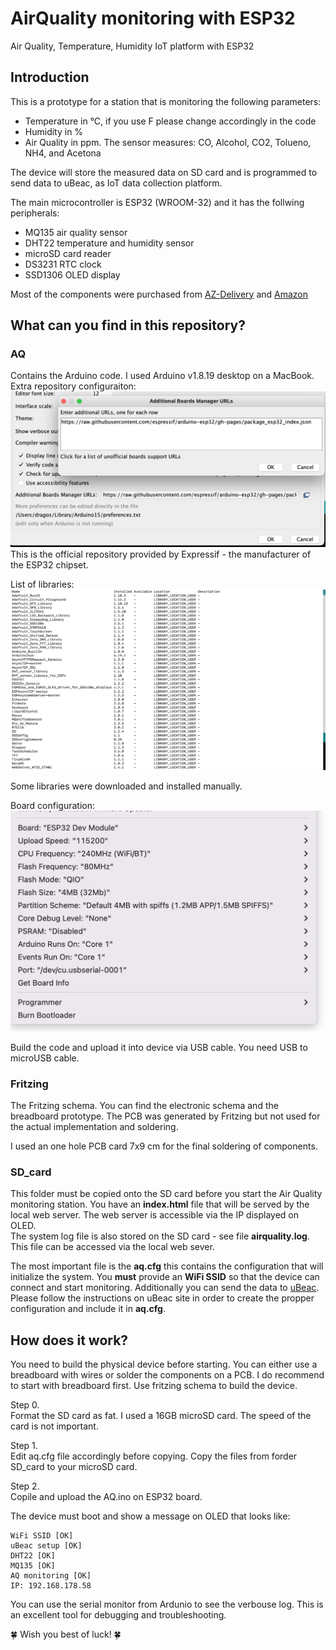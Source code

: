 # AirQuality monitoring with ESP32
Air Quality, Temperature, Humidity IoT platform with ESP32

## Introduction

This is a prototype for a station that is monitoring the following parameters:
- Temperature in °C, if you use F please change accordingly in the code
- Humidity in %
- Air Quality in ppm. The sensor measures: CO, Alcohol, CO2, Tolueno, NH4, and Acetona

The device will store the measured data on SD card and is programmed to send data to uBeac, as IoT data collection platform.

The main microcontroller is ESP32 (WROOM-32) and it has the follwing peripherals:
- MQ135 air quality sensor
- DHT22 temperature and humidity sensor
- microSD card reader
- DS3231 RTC clock
- SSD1306 OLED display

Most of the components were purchased from [AZ-Delivery](https://www.az-delivery.de/en) and [Amazon](https://www.amazon.de/)

## What can you find in this repository?

### AQ

Contains the Arduino code. I used Arduino v1.8.19 desktop on a MacBook.
Extra repository configuraiton:
![Add extra repositories](img/extra_repo.png)
This is the official repository provided by Expressif - the manufacturer of the ESP32 chipset.

List of libraries:
![Extra libraries](img/libraries.png)

Some libraries were downloaded and installed manually.

Board configuration:
![Board configuration](img/board_config.png)

Build the code and upload it into device via USB cable. You need USB to microUSB cable.

### Fritzing

The Fritzing schema. You can find the electronic schema and the breadboard prototype. The PCB was generated by Fritzing but not used for the actual implementation and soldering.

I used an one hole PCB card 7x9 cm for the final soldering of components.

### SD_card

This folder must be copied onto the SD card before you start the Air Quality monitoring station. You have an **index.html** file that will be served by the local web server. The web server is accessible via the IP displayed on OLED.  
The system log file is also stored on the SD card - see file **airquality.log**. This file can be accessed via the local web sever.  

The most important file is the **aq.cfg** this contains the configuration that will initialize the system. You **must** provide an **WiFi SSID** so that the device can connect and start monitoring. Additionally you can send the data to [uBeac](https://ubeac.io). Please follow the instructions on uBeac site in order to create the propper configuration and include it in **aq.cfg**.

## How does it work?
You need to build the physical device before starting. You can either use a breadboard with wires or solder the components on a PCB. I do recommend to start with breadboard first. Use fritzing schema to build the device.

Step 0.   
Format the SD card as fat. I used a 16GB microSD card. The speed of the card is not important.

Step 1.  
Edit aq.cfg file accordingly before copying. Copy the files from forder SD_card to your microSD card. 

Step 2.  
Copile and upload the AQ.ino on ESP32 board.

The device must boot and show a message on OLED that looks like:
```
WiFi SSID [OK]
uBeac setup [OK]
DHT22 [OK]
MQ135 [OK]
AQ monitoring [OK]
IP: 192.168.178.58
```

You can use the serial monitor from Ardunio to see the verbouse log. This is an excellent tool for debugging and troubleshooting.

:four_leaf_clover: Wish you best of luck! :four_leaf_clover: